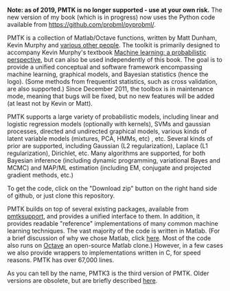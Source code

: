 **Note: as of 2019, PMTK is no longer supported - use at your own risk.**
The new version of my book (which is in progress) now uses the Python code available from
https://github.com/probml/pyprobml/.




PMTK is a collection of Matlab/Octave functions, written by Matt Dunham, Kevin Murphy and
<a href="https://github.com/probml/pmtk3/wiki/contributingAuthors">various other people</a>. The toolkit is primarily designed to accompany Kevin Murphy's textbook
<a href="http://people.cs.ubc.ca/~murphyk/MLbook">
Machine learning: a probabilistic perspective</a>, but can also be used independently of this book. The goal is to provide a unified conceptual and software framework encompassing machine learning, graphical models, and Bayesian statistics (hence the logo). (Some methods from frequentist statistics, such as cross validation, are also supported.) Since December 2011, the toolbox is in maintenance mode, meaning that bugs will be fixed, but no new features will be added (at least not by Kevin or Matt).

PMTK supports a large
variety of probabilistic models, including
linear and logistic regression models (optionally with kernels), SVMs and gaussian processes, directed and undirected
graphical models,  various kinds of latent variable models (mixtures, PCA, HMMs, etc) , etc.  Several kinds of prior are supported,
including Gaussian (L2 regularization), Laplace (L1 regularization),
Dirichlet, etc.  Many algorithms are supported, for both
Bayesian inference (including dynamic programming,
variational Bayes and MCMC) and MAP/ML estimation (including EM, 
conjugate and projected gradient methods, etc.)

To get the code, click on the "Download zip" button on the right hand side of github, or just clone this repository.


PMTK builds on top of several existing packages, available from
<a href="https://github.com/probml/pmtksupport">pmtksupport</a>,
and provides a unified interface to them. In addition, it provides readable "reference" implementations of many common machine learning techniques. The vast majority of the code is written in Matlab.
 (For a brief discussion of why we chose Matlab, click 
<a href="https://github.com/probml/pmtk3/wiki/WhyMatlab">here</a>.
Most of the code also runs on
<a href="https://github.com/ubcmatlabguide/ubcmatlabguide/wiki/Octave">Octave</a>
an open-source Matlab clone.) However, in a few cases we also provide wrappers to implementations written in C,  for speed reasons. PMTK  has over 67,000 lines.



As you can tell by the name, PMTK3 is the third version of PMTK. Older versions are obsolete, but are briefly described
<a href = "https://github.com/probml/pmtk3/wiki/pmtkVersions">here</a>.


